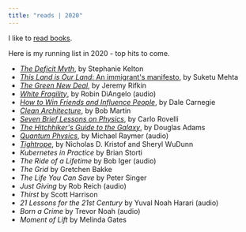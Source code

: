 ```yaml
---
title: "reads | 2020"
---
```


I like to [read books](/reads).

Here is my running list in 2020 - top hits to come.

- [_The Deficit Myth_](https://stephaniekelton.com/book/), by Stephanie Kelton
- [_This Land is Our Land_: An immigrant's manifesto](https://us.macmillan.com/books/9780374276027), by Suketu Mehta
- [_The Green New Deal_](https://www.foet.org/books/the-green-new-deal/), by Jeremy Rifkin
- [_White Fragility_](https://robindiangelo.com/publications/), by Robin DiAngelo (audio)
- [_How to Win Friends and Influence People_](https://www.amazon.com/How-Win-Friends-Influence-People/dp/0671027034), by Dale Carnegie
- [_Clean Architecture_](https://www.oreilly.com/library/view/clean-architecture-a/9780134494272/), by Bob Martin
- [_Seven Brief Lessons on Physics_](http://www.sevenbrieflessons.com/the-quanta), by Carlo Rovelli
- [_The Hitchhiker's Guide to the Galaxy_](https://www.amazon.com/Hitchhikers-Guide-Galaxy-Douglas-Adams/dp/0345391802), by Douglas Adams
- [_Quantum Physics_](https://www.amazon.com/Quantum-Physics-Everyone-Needs-Know%C2%AE/dp/0190250712), by Michael Raymer (audio)
- [_Tightrope_](https://www.penguinrandomhouse.com/books/588999/tightrope-by-nicholas-d-kristof-and-sheryl-wudunn/), by Nicholas D. Kristof and Sheryl WuDunn
- _Kubernetes in Practice_ by Brian Storti
- _The Ride of a Lifetime_ by Bob Iger (audio)
- _The Grid_ by Gretchen Bakke
- _The Life You Can Save_ by Peter Singer
- _Just Giving_ by Rob Reich (audio)
- _Thirst_ by Scott Harrison
- _21 Lessons for the 21st Century_ by Yuval Noah Harari (audio)
- _Born a Crime_ by Trevor Noah (audio)
- _Moment of Lift_ by Melinda Gates
